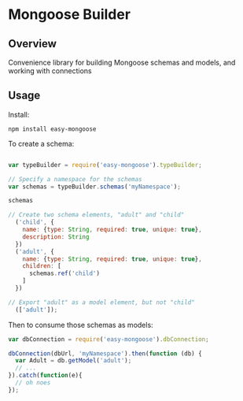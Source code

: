 Mongoose Builder
=======

Overview
------

Convenience library for building Mongoose schemas and models, and working with connections

Usage
------

Install:

```
npm install easy-mongoose
```

To create a schema:

```javascript

var typeBuilder = require('easy-mongoose').typeBuilder;

// Specify a namespace for the schemas
var schemas = typeBuilder.schemas('myNamespace');

schemas

// Create two schema elements, "adult" and "child"
  ('child', {
    name: {type: String, required: true, unique: true},
    description: String
  })
  ('adult', {
    name: {type: String, required: true, unique: true},
    children: [
      schemas.ref('child')
    ]
  })

// Export "adult" as a model element, but not "child"
  (['adult']);
```

Then to consume those schemas as models:

```javascript
var dbConnection = require('easy-mongoose').dbConnection;

dbConnection(dbUrl, 'myNamespace').then(function (db) {
  var Adult = db.getModel('adult');
  // ...
}).catch(function(e){
  // oh noes
});

```
